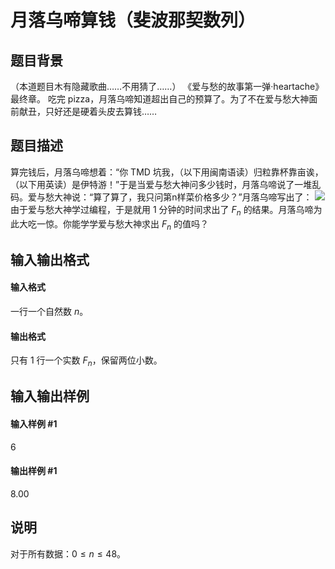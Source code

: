 
# 月落乌啼算钱（斐波那契数列）
## 题目背景
（本道题目木有隐藏歌曲……不用猜了……）
《爱与愁的故事第一弹·heartache》最终章。
吃完 pizza，月落乌啼知道超出自己的预算了。为了不在爱与愁大神面前献丑，只好还是硬着头皮去算钱……

## 题目描述
算完钱后，月落乌啼想着：“你 TMD 坑我，（以下用闽南语读）归粒靠杯靠亩诶，（以下用英读）是伊特游！”于是当爱与愁大神问多少钱时，月落乌啼说了一堆乱码。爱与愁大神说：“算了算了，我只问第n样菜价格多少？”月落乌啼写出了：
![](https://cdn.luogu.com.cn/upload/pic/507.png)
由于爱与愁大神学过编程，于是就用 $1$ 分钟的时间求出了 $F_n$ 的结果。月落乌啼为此大吃一惊。你能学学爱与愁大神求出 $F_n$ 的值吗？

## 输入输出格式
#### 输入格式

一行一个自然数 $n$。
#### 输出格式

只有 $1$ 行一个实数 $F_n$，保留两位小数。
## 输入输出样例
#### 输入样例 #1
6
#### 输出样例 #1
8.00
## 说明
对于所有数据：$0 \leq n\leq 48$。
